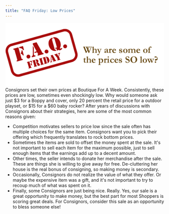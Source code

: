 ```yaml
---
title: "FAQ Friday: Low Prices"
---
```


![](/img/blog/FAQ_Fridays-cheap.png) Consignors set their own prices at Boutique For A Week. Consistently, these prices are low, sometimes even shockingly low. Why would someone ask just $3 for a Boppy and cover, only 20 percent the retail price for a outdoor playset, or $15 for a $60 baby rocker? After years of discussions with Consignors about their strategies, here are some of the most common reasons given:

* Competition motivates sellers to price low since the sale often has multiple choices for the same item. Consignors want you to pick their offering which frequently translates to rock bottom prices.
* Sometimes the items are sold to offset the money spent at the sale. It's not important to sell each item for the maximum possible, just to sell enough items that the earnings add up to a decent amount.
* Other times, the seller intends to donate her merchandise after the sale. These are things she is willing to give away for free. De-cluttering her house is the real bonus of consigning, so making money is secondary.
* Occasionally, Consignors do not realize the value of what they offer. Or maybe the expensive item was a gift, and it's not important to try to recoup much of what was spent on it.
* Finally, some Consignors are just being nice. Really. Yes, our sale is a great opportunity to make money, but the best part for most Shoppers is scoring great deals. For Consignors, consider this sale as an opportunity to bless someone else!
